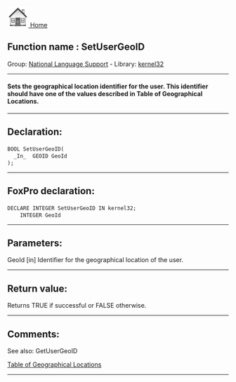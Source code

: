 [<img src="../../images/home.png"> Home ](https://github.com/VFPX/Win32API)  

## Function name : SetUserGeoID
Group: [National Language Support](../../functions_group.md#National_Language_Support)  -  Library: [kernel32](../../libraries.md#kernel32)  
***  


#### Sets the geographical location identifier for the user. This identifier should have one of the values described in Table of Geographical Locations.
***  


## Declaration:
```foxpro  
BOOL SetUserGeoID(
  _In_  GEOID GeoId
);  
```  
***  


## FoxPro declaration:
```foxpro  
DECLARE INTEGER SetUserGeoID IN kernel32;
	INTEGER GeoId  
```  
***  


## Parameters:
GeoId [in]
Identifier for the geographical location of the user.  
***  


## Return value:
Returns TRUE if successful or FALSE otherwise.  
***  


## Comments:
See also: GetUserGeoID   
  
<a href="http://msdn.microsoft.com/en-us/library/windows/desktop/dd374073(v=vs.85).aspx">Table of Geographical Locations</a>  
  
***  

